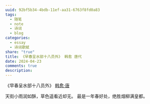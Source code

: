 ```yaml
---
uuid: 92bf5b34-4bdb-11ef-aa31-6763f8fd0a83
tags:
  - 随笔
  - note
  - 诗词
  - blog
categories:
  - essay
  - 诗词歌赋
share: "true"
title: 《早春呈水部十八员外》 韩愈 唐代
date: 2024-04-23
comments: true
description: 
---
```


《早春呈水部十八员外》
[韩愈·唐](2%20Aera/人物/古代/韩愈·唐.md)

天街小雨润如酥，草色遥看近却无。
最是一年春好处，绝胜烟柳满皇都。
